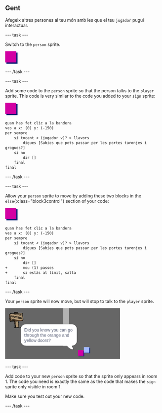 ## Gent

Afegeix altres persones al teu món amb les que el teu ` jugador ` pugui interactuar.

\--- task \---

Switch to the `person` sprite.

![Person sprite](images/person.png)

\--- /task \---

\--- task \---

Add some code to the `person` sprite so that the person talks to the `player` sprite. This code is very similar to the code you added to your `sign` sprite:

![persona](images/person.png)

```blocks3
quan has fet clic a la bandera
ves a x: (0) y: (-150)
per sempre
    si tocant < (jugador v)? > llavors
        digues [Sabies que pots passar per les portes taronjes i grogues?]
    si no
        dir []
    final
final
```

\--- /task \---

\--- task \---

Allow your `person` sprite to move by adding these two blocks in the `else`{:class="block3control"} section of your code:

![person](images/person.png)

```blocks3
quan has fet clic a la bandera
ves a x: (0) y: (-150)
per sempre
    si tocant < (jugador v)? > llavors
        digues [Sabies que pots passar per les portes taronjes i grogues?]
    si no
        dir []
+       mou (1) passes
+       si estàs al límit, salta
    final
final
```

\--- /task \---

Your `person` sprite will now move, but will stop to talk to the `player` sprite.

![screenshot](images/world-person-test.png)

\--- task \---

Add code to your new `person` sprite so that the sprite only appears in room 1. The code you need is exactly the same as the code that makes the `sign` sprite only visible in room 1.

Make sure you test out your new code.

\--- /task \---